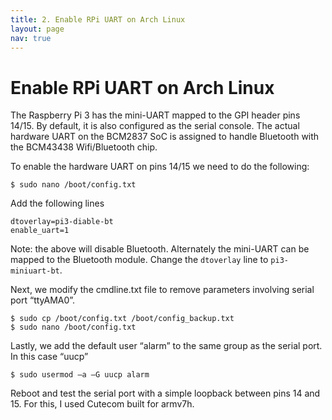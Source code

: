 ```yaml
---
title: 2. Enable RPi UART on Arch Linux
layout: page
nav: true
---
```


# Enable RPi UART on Arch Linux

The Raspberry Pi 3 has the mini-UART mapped to the GPI header pins 14/15. By default, it is also configured as the serial console. The actual hardware UART on the BCM2837 SoC is assigned to handle Bluetooth with the BCM43438 Wifi/Bluetooth chip.

To enable the hardware UART on pins 14/15 we need to do the following:

```
$ sudo nano /boot/config.txt
```

Add the following lines 

```
dtoverlay=pi3-diable-bt
enable_uart=1
```

Note: the above will disable Bluetooth. Alternately the mini-UART can be mapped to the Bluetooth module. Change the `dtoverlay` line to `pi3-miniuart-bt`.

Next, we modify the cmdline.txt file to remove parameters involving serial port “ttyAMA0”.

```
$ sudo cp /boot/config.txt /boot/config_backup.txt
$ sudo nano /boot/config.txt
```

Lastly, we add the default user “alarm” to the same group as the serial port. In this case “uucp”

```
$ sudo usermod –a –G uucp alarm
```

Reboot and test the serial port with a simple loopback between pins 14 and 15. For this, I used Cutecom built for armv7h.
